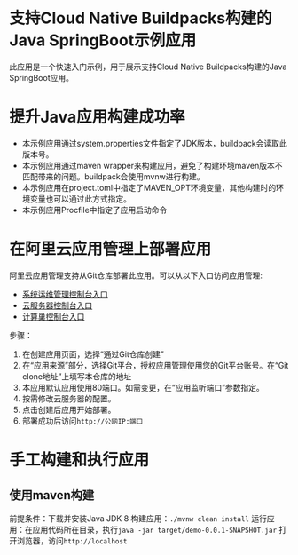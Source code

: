 # 支持Cloud Native Buildpacks构建的Java SpringBoot示例应用
此应用是一个快速入门示例，用于展示支持Cloud Native Buildpacks构建的Java SpringBoot应用。

# 提升Java应用构建成功率
- 本示例应用通过system.properties文件指定了JDK版本，buildpack会读取此版本号。
- 本示例应用通过maven wrapper来构建应用，避免了构建环境maven版本不匹配带来的问题。buildpack会使用mvnw进行构建。
- 本示例应用在project.toml中指定了MAVEN_OPT环境变量，其他构建时的环境变量也可以通过此方式指定。
- 本示例应用Procfile中指定了应用启动命令

# 在阿里云应用管理上部署应用
阿里云应用管理支持从Git仓库部署此应用。可以从以下入口访问应用管理:

- [系统运维管理控制台入口](https://oos.console.aliyun.com/app)
- [云服务器控制台入口](https://ecs.console.aliyun.com/app)
- [计算巢控制台入口](https://computenest.console.aliyun.com/app)

步骤：
1. 在创建应用页面，选择“通过Git仓库创建”
2. 在“应用来源”部分，选择Git平台，授权应用管理使用您的Git平台账号。在“Git clone地址”上填写本仓库的地址
4. 本应用默认应用使用80端口。如需变更，在“应用监听端口”参数指定。
5. 按需修改云服务器的配置。
6. 点击创建后应用开始部署。
7. 部署成功后访问`http://公网IP:端口`

# 手工构建和执行应用

## 使用maven构建
前提条件：下载并安装Java JDK 8
构建应用：`./mvnw clean install`
运行应用：在应用代码所在目录，执行`java -jar target/demo-0.0.1-SNAPSHOT.jar`
打开浏览器，访问`http://localhost`
